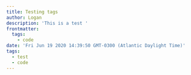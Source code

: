 ```yaml
---
title: Testing tags
author: Logan
description: 'This is a test '
frontmatter:
  tags:
    - code
date: 'Fri Jun 19 2020 14:39:50 GMT-0300 (Atlantic Daylight Time)'
tags:
  - test
  - code
---
```

